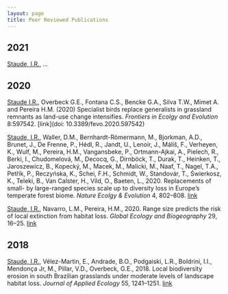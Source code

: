 ```yaml
---
layout: page
title: Peer Reviewed Publications
---
```



## 2021
<ins>Staude, I.R.</ins>, ...

## 2020

<ins>Staude I.R.</ins>, Overbeck G.E., Fontana C.S., Bencke G.A., Silva T.W., Mimet A. and Pereira H.M. (2020) Specialist birds replace generalists in grassland remnants as land-use change intensifies. *Frontiers in Ecolgy and Evolution* 8:597542. [link](doi: 10.3389/fevo.2020.597542)

<ins>Staude, I.R.</ins>, Waller, D.M., Bernhardt-Römermann, M., Bjorkman, A.D., Brunet, J., De Frenne, P., Hédl, R., Jandt, U., Lenoir, J., Máliš, F., Verheyen, K., Wulf, M., Pereira, H.M., Vangansbeke, P., Ortmann-Ajkai, A., Pielech, R., Berki, I., Chudomelová, M., Decocq, G., Dirnböck, T., Durak, T., Heinken, T., Jaroszewicz, B., Kopecký, M., Macek, M., Malicki, M., Naaf, T., Nagel, T.A., Petřík, P., Reczyńska, K., Schei, F.H., Schmidt, W., Standovár, T., Świerkosz, K., Teleki, B., Van Calster, H., Vild, O., Baeten, L., 2020. Replacements of small- by large-ranged species scale up to diversity loss in Europe’s temperate forest biome. *Nature Ecolgy & Evolution* 4, 802–808. [link](https://doi.org/10.1038/s41559-020-1176-8)

<ins>Staude, I.R.</ins>, Navarro, L.M., Pereira, H.M., 2020. Range size predicts the risk of local extinction from habitat loss. *Global Ecology and Biogeography* 29, 16–25. [link](https://onlinelibrary.wiley.com/doi/pdf/10.1111/geb.13003)


## 2018

<ins>Staude, I.R.</ins>, Vélez-Martin, E., Andrade, B.O., Podgaiski, L.R., Boldrini, I.I., Mendonça Jr, M., Pillar, V.D., Overbeck, G.E., 2018. Local biodiversity erosion in south Brazilian grasslands under moderate levels of landscape habitat loss. *Journal of Applied Ecology* 55, 1241–1251. [link](https://besjournals.onlinelibrary.wiley.com/doi/pdf/10.1111/1365-2664.13067)
